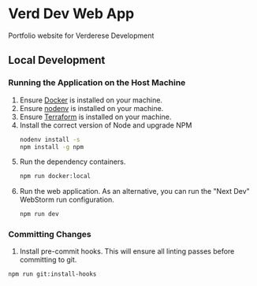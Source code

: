# Verd Dev Web App

Portfolio website for Verderese Development

## Local Development

### Running the Application on the Host Machine

1. Ensure [Docker](https://www.docker.com/) is installed on your machine.
2. Ensure [nodenv](https://github.com/nodenv/nodenv) is installed on your machine.
3. Ensure [Terraform](https://developer.hashicorp.com/terraform/install) is installed on your machine.
4. Install the correct version of Node and upgrade NPM
   ```bash
   nodenv install -s
   npm install -g npm
   ```
5. Run the dependency containers.
   ```bash
   npm run docker:local
   ```
6. Run the web application. As an alternative, you can run the "Next Dev" WebStorm run configuration.
   ```bash
   npm run dev
   ```

### Committing Changes

1. Install pre-commit hooks. This will ensure all linting passes before committing to git.

```bash
npm run git:install-hooks
```
